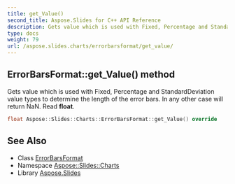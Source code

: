 ```yaml
---
title: get_Value()
second_title: Aspose.Slides for C++ API Reference
description: Gets value which is used with Fixed, Percentage and StandardDeviation value types to determine the length of the error bars. In any other case will return NaN. Read float.
type: docs
weight: 79
url: /aspose.slides.charts/errorbarsformat/get_value/
---
```

## ErrorBarsFormat::get_Value() method


Gets value which is used with Fixed, Percentage and StandardDeviation value types to determine the length of the error bars. In any other case will return NaN. Read **float**.

```cpp
float Aspose::Slides::Charts::ErrorBarsFormat::get_Value() override
```

## See Also

* Class [ErrorBarsFormat](../)
* Namespace [Aspose::Slides::Charts](../../)
* Library [Aspose.Slides](../../../)